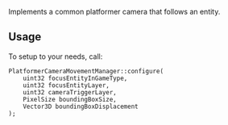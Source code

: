 Implements a common platformer camera that follows an entity.

## Usage

To setup to your needs, call:

	PlatformerCameraMovementManager::configure(
		uint32 focusEntityInGameType,
		uint32 focusEntityLayer,
		uint32 cameraTriggerLayer,
		PixelSize boundingBoxSize,
		Vector3D boundingBoxDisplacement
	);
